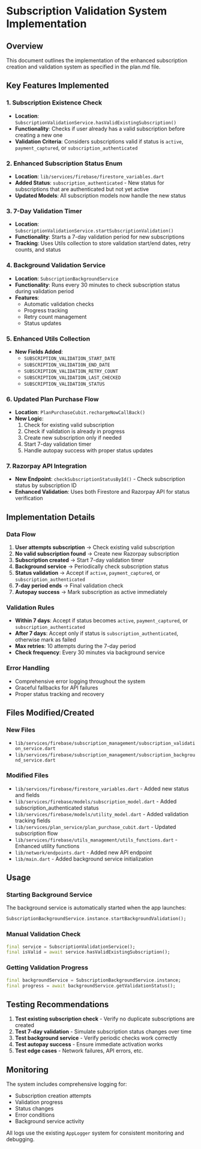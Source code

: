 # Subscription Validation System Implementation

## Overview
This document outlines the implementation of the enhanced subscription creation and validation system as specified in the plan.md file.

## Key Features Implemented

### 1. Subscription Existence Check
- **Location**: `SubscriptionValidationService.hasValidExistingSubscription()`
- **Functionality**: Checks if user already has a valid subscription before creating a new one
- **Validation Criteria**: Considers subscriptions valid if status is `active`, `payment_captured`, or `subscription_authenticated`

### 2. Enhanced Subscription Status Enum
- **Location**: `lib/services/firebase/firestore_variables.dart`
- **Added Status**: `subscription_authenticated` - New status for subscriptions that are authenticated but not yet active
- **Updated Models**: All subscription models now handle the new status

### 3. 7-Day Validation Timer
- **Location**: `SubscriptionValidationService.startSubscriptionValidation()`
- **Functionality**: Starts a 7-day validation period for new subscriptions
- **Tracking**: Uses Utils collection to store validation start/end dates, retry counts, and status

### 4. Background Validation Service
- **Location**: `SubscriptionBackgroundService`
- **Functionality**: Runs every 30 minutes to check subscription status during validation period
- **Features**:
  - Automatic validation checks
  - Progress tracking
  - Retry count management
  - Status updates

### 5. Enhanced Utils Collection
- **New Fields Added**:
  - `SUBSCRIPTION_VALIDATION_START_DATE`
  - `SUBSCRIPTION_VALIDATION_END_DATE`
  - `SUBSCRIPTION_VALIDATION_RETRY_COUNT`
  - `SUBSCRIPTION_VALIDATION_LAST_CHECKED`
  - `SUBSCRIPTION_VALIDATION_STATUS`

### 6. Updated Plan Purchase Flow
- **Location**: `PlanPurchaseCubit.rechargeNowCallBack()`
- **New Logic**:
  1. Check for existing valid subscription
  2. Check if validation is already in progress
  3. Create new subscription only if needed
  4. Start 7-day validation timer
  5. Handle autopay success with proper status updates

### 7. Razorpay API Integration
- **New Endpoint**: `checkSubscriptionStatusById()` - Check subscription status by subscription ID
- **Enhanced Validation**: Uses both Firestore and Razorpay API for status verification

## Implementation Details

### Data Flow
1. **User attempts subscription** → Check existing valid subscription
2. **No valid subscription found** → Create new Razorpay subscription
3. **Subscription created** → Start 7-day validation timer
4. **Background service** → Periodically check subscription status
5. **Status validation** → Accept if `active`, `payment_captured`, or `subscription_authenticated`
6. **7-day period ends** → Final validation check
7. **Autopay success** → Mark subscription as active immediately

### Validation Rules
- **Within 7 days**: Accept if status becomes `active`, `payment_captured`, or `subscription_authenticated`
- **After 7 days**: Accept only if status is `subscription_authenticated`, otherwise mark as failed
- **Max retries**: 10 attempts during the 7-day period
- **Check frequency**: Every 30 minutes via background service

### Error Handling
- Comprehensive error logging throughout the system
- Graceful fallbacks for API failures
- Proper status tracking and recovery

## Files Modified/Created

### New Files
- `lib/services/firebase/subscription_management/subscription_validation_service.dart`
- `lib/services/firebase/subscription_management/subscription_background_service.dart`

### Modified Files
- `lib/services/firebase/firestore_variables.dart` - Added new status and fields
- `lib/services/firebase/models/subscription_model.dart` - Added subscription_authenticated status
- `lib/services/firebase/models/utility_model.dart` - Added validation tracking fields
- `lib/services/plan_service/plan_purchase_cubit.dart` - Updated subscription flow
- `lib/services/firebase/utils_management/utils_functions.dart` - Enhanced utility functions
- `lib/network/endpoints.dart` - Added new API endpoint
- `lib/main.dart` - Added background service initialization

## Usage

### Starting Background Service
The background service is automatically started when the app launches:
```dart
SubscriptionBackgroundService.instance.startBackgroundValidation();
```

### Manual Validation Check
```dart
final service = SubscriptionValidationService();
final isValid = await service.hasValidExistingSubscription();
```

### Getting Validation Progress
```dart
final backgroundService = SubscriptionBackgroundService.instance;
final progress = await backgroundService.getValidationStatus();
```

## Testing Recommendations

1. **Test existing subscription check** - Verify no duplicate subscriptions are created
2. **Test 7-day validation** - Simulate subscription status changes over time
3. **Test background service** - Verify periodic checks work correctly
4. **Test autopay success** - Ensure immediate activation works
5. **Test edge cases** - Network failures, API errors, etc.

## Monitoring

The system includes comprehensive logging for:
- Subscription creation attempts
- Validation progress
- Status changes
- Error conditions
- Background service activity

All logs use the existing `AppLogger` system for consistent monitoring and debugging.
